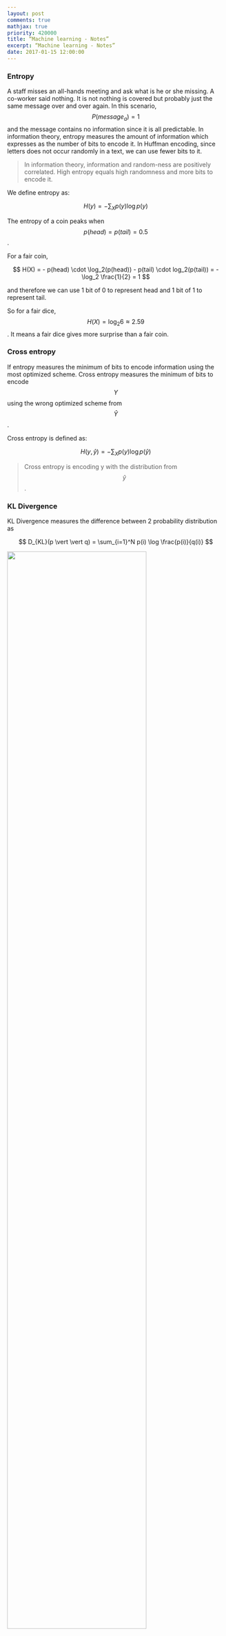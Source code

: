 ```yaml
---
layout: post
comments: true
mathjax: true
priority: 420000
title: “Machine learning - Notes”
excerpt: “Machine learning - Notes”
date: 2017-01-15 12:00:00
---
```


### Entropy

A staff misses an all-hands meeting and ask what is he or she missing. A co-worker said nothing. It is not nothing is covered but probably just the same message over and over again. In this scenario, $$P(message_a)=1$$ and the message contains no information since it is all predictable. In information theory, entropy measures the amount of information which expresses as the number of bits to encode it. In Huffman encoding, since letters does not occur randomly in a text, we can use fewer bits to it.

> In information theory, information and random-ness are positively correlated. High entropy equals high randomness and more bits to encode it.

We define entropy as:

$$
H(y) = - \sum_X p(y) \log p(y)
$$

The entropy of a coin peaks when $$p(head)=p(tail)=0.5$$. 

For a fair coin, 

$$ H(X) = - p(head) \cdot \log_2(p(head)) - p(tail) \cdot log_2(p(tail)) =  - \log_2 \frac{1}{2} = 1 $$ 

and therefore we can use 1 bit of 0 to represent head and 1 bit of 1 to represent tail.

So for a fair dice, $$ H(X) = \log_2 6 \approx 2.59 $$. It means a fair dice gives more surprise than a fair coin.

### Cross entropy

If entropy measures the minimum of bits to encode information using the most optimized scheme. Cross entropy measures the minimum of bits to encode $$Y$$ using the wrong optimized scheme from $$\hat{Y}$$.

Cross entropy is defined as:

$$
H(y, \hat{y}) = - \sum_X p(y) \log p(\hat{y})
$$

> Cross entropy is encoding y with the distribution from $$\hat{y}$$.

### KL Divergence

KL Divergence measures the difference between 2 probability distribution as

$$
D_{KL}(p \vert \vert q) = \sum_{i=1}^N p(i) \log \frac{p(i)}{q(i)} 
$$

<div class="imgcap">
<img src="/assets/ml/kl.png" style="border:none;width:80%">
</div>
Diagram source Wikipedia.

Recall:

$$
\begin{split}
H(p) & = - \sum p \log p \\
H(p, q) & = - \sum p \log q \\
D_{KL}(p \vert \vert q) & = \sum p \log \frac{p}{q} \\
\end{split}
$$

Compute cross entropy:

$$
\begin{split}
H(p, q) & = - \sum p \log q \\
   & = - \sum p \log p + \sum p \log p - \sum p \log q \\
   & = H(p) + \sum p \log \frac{p}{q} \\
   & = H(p) + D_{KL}(p \vert \vert q) 		 
\end{split}
$$

So cross entropy is the sum of entropy and KL-divergence.

$$
\begin{split}
H(p, q) & =  H(p) + D_{KL}(p \vert \vert q) 		 
\end{split}
$$


### Maximum Likelihood Estimation

Maximum Likelihood Estimation (MLE) is the same as minimize KL Divergence:

$$
\begin{split}
\hat\theta & = \arg\max_{\theta} \prod^N_{i=1} p(x_i \vert \theta ) \\
& = \arg\max_{\theta} \sum^N_{i=1} \log p(x_i \vert \theta ) \\
& = \arg\max_{\theta} \frac{1}{N} \sum^N_{i=1} \log p(x_i \vert \theta ) - \frac{1}{N} \sum^N_{i=1} \log p(x_i \vert \theta_0 ) \\
& = \arg\max_{\theta} \sum^N_{i=1} \log \frac {p(x_i \vert \theta )}{p(x_i \vert \theta_0 )} \\
& = \arg\max_{\theta} \sum_{x_i \in X} P(x_i \vert \theta_0) \log \frac {p(x_i \vert \theta )}{p(x_i \vert 
\theta_0 )} \\
& \implies \arg\min_{\theta}  D_{KL}(P(x_i \vert \theta_0) \vert \vert P(x_i \vert \theta)) \\
\end{split}
$$

which $$\theta_0$$ is the ground truth.

$$
\begin{split}
\hat\theta & = \arg\max_{\theta} \sum_{x_i \in X} P(x_i \vert \theta_0) \log \frac {p(x_i \vert \theta )}{p(x_i \vert \theta_0 )} \\
& = \arg\min_{\theta} \sum_{x_i \in X} P(x_i \vert \theta_0) \log p(x_i \vert \theta_0 ) -  P(x_i \vert \theta_0) \log p(x_i \vert \theta ) \\ 
& \implies \arg\min_{\theta} H(real world) - H(model)\\
\end{split}
$$

### Bias and variance

There are two sources of error. The variance is error sensitivity to small changes in the training set. It is often the result of overfitting: powerful model but not enough data. On the other hand, bias happens when the model is not powerful enough to make accurate prediction (underfitting). Usually a high variance but low bias model makes in-consistence prediction when trained with different batches of input. But the average prediction is close to the true value. The orange dots below are predictions make by a deep network. The predictions made by a highly variance model generate predictions widely spread around the true value. A highly variance model make consistence predictions but it is off from the true value.

<div class="imgcap">
<img src="/assets/ml/var.png" style="border:none;width:60%">
</div>

We define bias and variance as:

$$
\begin{split}
bias(\hat\theta) & = \mathbb{E}_{p(D\vert \theta_0)} (\hat\theta) - \theta_0 = \overline\theta - \theta_0 \\
\mathbb{V} (\hat\theta) & = \mathbb{E}_{p(D\vert \theta_0)} (\hat\theta - \overline\theta)^2 \\
\end{split}
$$

Here we proof that the mean square error is actually compose of a bias and a variance.

$$
\begin{split}
MSE & = \mathbb{E} (\hat\theta - \theta_0)^2 \\
& = \mathbb{E} [2 (\overline\theta^2 - \theta_0 \overline\theta - \overline\theta \hat \theta -  \theta_0 \hat\theta) + (\hat\theta - \theta_0)^2] \\
& = \mathbb{E} [\overline\theta^2 - 2 \theta_0 \overline\theta + \overline\theta^2] + \mathbb{E} [\overline\theta^2 - 2 \overline\theta \hat \theta + \overline\theta^2)] \\
 & = (\overline\theta - \theta_0)^2 + \mathbb{E} (\hat\theta - \overline\theta)^2 \\
& = bias(\hat\theta)^2 + \mathbb{V} (\hat\theta) \\
\end{split}
$$

Given:

$$
\begin{split}
& \mathbb{E} (\overline\theta^2 - \theta_0 \overline\theta - \overline\theta \hat \theta -  \theta_0 \hat\theta) \\
& = \overline\theta^2 - \theta_0\overline\theta - \overline\theta^2 - \theta_0\overline\theta \\
& = 0 \\
\end{split}
$$
 
> Simple model has high bias. Overfitting a high complexity model causes high variance.


### Norms
L0-norm (0 if x is 0, otherwise it is 1)

$$
L_0 = \begin{cases}
                        0 \quad \text{ if } x_i = 0 \\
                        1 \quad \text{otherwise}
                    \end{cases}
$$

L1-norm (Manhattan distance)

$$
\begin{split}
L_1 & = \| x \|_1 =  \sum^d_{i=0} \vert x_i \vert  \\
\| x - y \|_1 & =  \sum^d_{i=0} \vert x_i - y_i \vert  \\
\end{split}
$$

L2-norm (Euclidian distance)

$$
\begin{split}
L_2  & = \| x \|_2 = \| x \| =  \sqrt{\sum^d_{i=0} x_i^2}  \\
L_2^2  & =  \sum^d_{i=0} x_i^2 = x^Tx  \\
\| x - y \| & =  \sqrt{\sum^d_{i=0} (x_i - y_i)^2}  \\
\end{split}
$$

Lp-norm

$$
\begin{split}
L_p  & = \| x \|_p =  \sqrt[p]{\sum^d_{i=0} x_i^p}  \\
\end{split}
$$

$$\text{L}_\infty$$-norm

$$
\begin{split}
L_\infty (x) &  =  max(\vert x_i \vert)  \\
\end{split}
$$

### L1 regularization

$$
\begin{split}
J(W) & = \frac{1}{2} \| xw - y \|^2 + \frac{\lambda}{2} \vert w \vert
& = MSE + \text{ regularization cost }
\end{split}
$$

<div class="imgcap">
<img src="/assets/ml/L1.png" style="border:none;width:40%">
</div>

L1 regularization has a tendency to push $$w_i$$ to exactly 0. Therefore, L1-regularization increases the sparsity of $$W$$.


### L2 regularization

$$
\begin{split}
J(W) & = \frac{1}{2} \| xw - y \|^2 + \frac{\lambda}{2} \| w \|^2
& = MSE + \text{ regularization cost }
\end{split}
$$

$$ W^*_a$$ is where regularization cost is 0 and $$ W^*_b $$ is where MSE is minimum. The optimal solution for $$J$$ is where the concentric circle meet with the eclipse. This is the same as minimizing mean square error with the L2-norm constraint.

<div class="imgcap">
<img src="/assets/ml/L2.png" style="border:none;width:40%">
</div>

MSE with L2-regularization is also called **ridge regression**.

### Gaussian distribution/Normal distribution

$$
P(x) = \frac{1}{\sigma\sqrt{2\pi}}e^{-(x - \mu)^{2}/2\sigma^{2} } 
$$

$$
x \sim \mathcal{N}{\left(
\mu 
,
\sigma^2
\right)}
$$

### Binomial distributions

$$
P(x;p,n) = \left( \begin{array}{c} n \\ x \end{array} \right) p^{x}(1 - p)^{n-x}
$$
 
<div class="imgcap">
<img src="/assets/ml/bdist.png" style="border:none;width:50%">
</div>
Source: wiki

The Gaussian distribution is the limiting case for the binomial distribution with:

$$
\begin{split}
\mu & = n p \\
\sigma^2 & = n p (1-p) 
\end{split}
$$

### Poisson Distribution

Assuming a rare event with an event rate $$\lambda$$, the probability of observing x events within an interval $$t$$ is:

$$
P(x) = \frac{e^{-\lambda t} (\lambda t)^x}{x!}
$$

Example: If there were 2 earthquakes per 10 years, what is the chance of having 3 earth quakes in 20 years.

$$
\begin{split}
\lambda t & = 2 \cdot (\frac{20}{10}) = 4 \\
P(x) & = \frac{e^{-\lambda t} (\lambda t)^x}{x!} \\
P(3) & = \frac{e^{-4} \cdot 4^3}{3!}
\end{split}
$$

Given:

$$
\begin{split}
prob. & = p  = \frac{v}{N}  \\
P(x \vert N, p) & = \frac{N!}{x! (N-x)!} p^x(1-p)^{N-x} \\
\end{split}
$$

Proof:

$$
\begin{split}
P(x \vert v) & = \lim_{N\to\infty} P(x|N, v) \\
&= \lim_{N\to\infty} \frac{N!}{x! (N-x)!} (\frac{v}{N})^x(1-\frac{v}{N})^{N-x} \\
&= \lim_{N\to\infty} \frac{N(N-1)\cdots(N-x+1)}{N^x} \frac{v^x}{x!}(1-\frac{v}{N})^N(1-\frac{v}{N})^{-x} \\
&= 1 \cdot \frac{v^x}{x!} \cdot e^{-v} \cdot 1 & \text{Given } v \ll N \\
&= \frac{e^{-v} v^x }{x!}   \\
&= \frac{e^{-\lambda t} (\lambda t)^x }{x!}   & \text{Given }  v = \lambda t \\\\ 
\end{split}
$$

### Beta distribution

The definition of a beta distribution is:

$$
\begin{align} 
P(\theta \vert a, b) = \frac{\theta^{a-1} (1-\theta)^{b-1}} {B(a, b)}
\end{align}
$$

For discret variable, the beta function $$B$$ is defined as:

$$
\begin{align} 
B(a, b) & = \frac{\Gamma(a) \Gamma(b)} {\Gamma(a + b)} \\
\Gamma(a) & = (a-1)!
\end{align}
$$

For continuos variable, the beta function is:

$$
\begin{align} 
B(a, b) = \int^1_0 \theta^{a-1} (1-\theta)^{b-1} d\theta
\end{align}
$$

Here are the beta distribution for different values of a and b. For $$a=b=1$$, the probability is uniformly distributed:  
<div class="imgcap">
<img src="/assets/ml/c1.png" style="border:none;width:20%">
</div>

For $$a=10, b=1$$:
<div class="imgcap">
<img src="/assets/ml/c2.png" style="border:none;width:20%">
</div>

For $$a=1, b=10$$:
<div class="imgcap">
<img src="/assets/ml/c3.png" style="border:none;width:20%">
</div>

For $$a=b=0.5$$:
<div class="imgcap">
<img src="/assets/ml/c4.png" style="border:none;width:20%">
</div>

For $$a=2, b=3$$:
<div class="imgcap">
<img src="/assets/ml/c5.png" style="border:none;width:20%">
</div>

### Histogram of gradients

#### Preprocessing

Crop and scale the image to a fixed size patch.

<div class="imgcap">
<img src="/assets/ml/hog.jpg" style="border:none;width:80%">
</div>

#### Calculate gradient

Calculate the gradient at each pixel by subtracting its vertical or horizontal neighbors.

<div class="imgcap">
<img src="/assets/ml/grad2.png" style="border:none;width:20%">
</div>

$$
\begin{align} 
g_x & = I_{i, {j+1}} - I_{i, {j-1}} \\
g_y & = I_{i+1, {j}} - I_{i-1, {j}} \\
g &= \sqrt{ g_x^2 + g_y^2} \\
\theta &= \arctan \frac{g_y}{g_x}
\end{align} 
$$

The gradient angle $$\theta$$ is from 0 to 360 degree. But we will treat $$\theta$$ in the opposite direction to be the same. Therefore, our gradient angle is from 0 to 180 degree. Experiment indicates it performs better in pedestrian detection. 

$$
\begin{align} 
\theta_1 &= \vert \arctan \frac{g_y}{g_x}  \vert  \\
\theta_2 &=  \vert \arctan \frac{- g_y}{g_x}  \vert =  \vert - \arctan \frac{g_y}{g_x}  \vert =  \vert \arctan \frac{g_y}{g_x}  \vert  \\
\theta_1 &= \theta_2 \\
\end{align} 
$$

We will compute a histogram for each 8x8 image patch. The histogram has 9 bins starting with $$\theta =0 , 20, 40, 60, 80, 100, 120, 140, 160$$. For the first pixel with $$\theta=60, magnitude=10$$, we add 10 into the bin $$60$$. For the second pixel, we have $$\theta=30, magnitude=8$$, this value falls between bin $$20$$ and $$30$$. We will split it proportionally to the distance from the corresponding bin. In this case, half of the value ($$4$$) goes to bin $$20$$ and half goes to bin $$40$$. Will goes through every pixels and add values to the corresponding bins. For each 8x8 image patch, we will have an input features with 9 values.

<div class="imgcap">
<img src="/assets/ml/hog2.png" style="border:none;width:80%">
</div>

#### Normalization

Images with different lighting will result in different gradients. We apply normalization so the histogram is not sensitive to lighting.

For each 8x8 patch, we have 9 histogram values, we can normalized each value by the equation below. 

$$
h_i = \frac{h_i}{\sqrt{ h_1^2 + h_2^2 + \cdots + h_9^2} }
$$

It can be shown easily that even we double every $$h_i$$, the normalized value remains the same. Hence, we reduce its sensitivity to lighting. We are going to make one more improvement. Instead of normalize every patch, we normalize 4 patches with a sliding window.  In the red rectangle below, it compose of 4 patches (16x16 pixels) corresponding to 4x9 histogram values. We are going to generate 4x9 normalized features as:

$$
h_i = \frac{h_i}{\sqrt{ h_{11}^2 + \cdots + h_{19}^2 + h_{21}^2 + \cdots + h_{29}^2 + h_{31}^2 + \cdots + h_{39}^2 + h_{41}^2 + \cdots + h_{49}^2} }
$$

(for $$i = 1, 2, \cdots 36$$)

Next we are sliding the windows by 8 pixels to compute another 4x9 histogram.

<div class="imgcap">
<img src="/assets/ml/hog3.png" style="border:none;width:80%">
</div>


### Probabilities

Basic:

$$
\begin{split}
P(A, B) &= P(B) P(A \vert B) \\
P(A \vert B) &= \frac{P(A, B)}{P(B)} \\
P(A, B \vert C) &= P(A \vert B, C) P(B \vert C) \\ 
\end{split}
$$

Given 2 events $$ x_i, x_j $$ are independent:

$$
\begin{align} 
P(x_i, x_j ) & = P(x_i) P(x_j ) \\
P(x_i, x_j \vert y) & = P(x_i \vert y) P(x_j \vert y) \\
\end{align} 
$$

#### Bayes' theorem

$$
\begin{split}
P(A \vert B) & = \frac{P(B \vert A) P(A)}{P(B)} \\
P(A \vert B) & = \frac{P(B \vert A) P(A)}{\sum^n_i P(B, A_i) } = \frac{P(B \vert A) P(A)}{\sum^n_i P(B, \vert A_i) P(A_i) }
\end{split}
$$

Apply Bayes' theorem to conditional probability

$$
P(A \vert B, C) = \frac{P(B \vert A, C) P(A \vert C)}{ P(B \vert C)}
$$

Proof:

$$
\begin{split}
P(A \vert B,C) & =  \frac{P(B,C \vert A) P(A)} {P(B,C)} \\
& = \frac{P(B \vert A, C) P(C \vert A) P(A)}{P(B,C)} \\ 
& = \frac{P(B \vert A, C) \frac{P(C \vert A) P(A)}{P(C)}}{\frac{P(B,C)}{P(C)}} \\ 
& = \frac{P(B \vert A, C) P(A \vert C)}{ P(B \vert C)} \\
\end{split}
$$

#### Naive Bayes' theorem

Naive Bayes' theorem assume $$ x_i$$ and $$x_j$$ are independent. i.e.

$$
\begin{align} 
P(x_i, x_j \vert y) & = P(x_i \vert y) P(x_j \vert y) \\
\end{align} 
$$

$$
\begin{split}
P(y \vert x_1, x_2, \cdots , x_n) & = \frac{P(x_1, x_2, \cdots , x_n \vert y) P(y)}{P(x_1, x_2, \cdots , x_n)} \\
& = \frac{P(x_1 \vert y) P(x_2 \vert y) \cdots  P(x_n \vert y) P(y)}{P(x_1, x_2, \cdots , x_n)} \\
& \propto P(x_1 \vert y) P(x_2 \vert y) \cdots  P(x_n \vert y) P(y) \\
\end{split}
$$

We often ignore the marginal property (the denominator) in Naive Bayes theorem because it is constant and therefore not important when we are optimizing or comparing the parameters for the model.

### Terms

#### Term frequency–Inverse document frequency (tf-idf)

tf-idf measures the frequency of a term in a document corrected by how common the term in the documents.

Term frequency, Inverse document frequency:

$$
\begin{align} 
tf(t,d) & = \text{Frequency of a term in a document} \\
idf(t) & = \log \frac{\text{number of documents}}{\text{number of documents containing the term }} \\
tf-idf(t, d) & = tf(t,d) \cdot idf(t) \\
\end{align} 
$$

where n is the number of documents and the number of documents containing the term.

#### Skip-gram model and Continuous Bag-of-Words model (CBOW) 

Skip-gram model tries to predict each context word from its target word. For example, in the sentence:

"The quick brown fox jumped over the lazy dog."

The target word "fox" have 2 context words in a bigram model (2-gram). The training data (input, label) will look like: (quick, the), (quick, brown), (brown, quick), (brown, fox).

The continuous bag-of-words is the opposite of Skip-gram model. It predicts the target word from the context word.

#### Unsupervised learning

Unsupervised learning tries to understand the relationship and the latent structure of the input data. In contrast to supervised learning, unsupervised training set contains input data but not the labels.

Example of unsupervised learning;

Clustering
* K-means
* Density based clustering - DBSCAN
Gaussian mixture models 
	*Expectation–maximization algorithm (EM)
Anomaly detection
* Gaussian model
* Clustering
Deep Networks
* Generative Adversarial Networks
*  Restricted Boltzmann machines
Latent factor model/Matrix factorization
       * Principal component analysis
	* Singular value decomposition
	* Non-negative matrix factorization
Manifold/Visualization
	* MDS, IsoMap, t-sne
Self-organized map
Association rule
	

